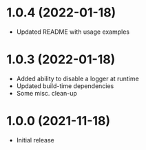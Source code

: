 # 1.0.4 (2022-01-18)

- Updated README with usage examples

# 1.0.3 (2022-01-18)

- Added ability to disable a logger at runtime
- Updated build-time dependencies
- Some misc. clean-up

# 1.0.0 (2021-11-18)

- Initial release
